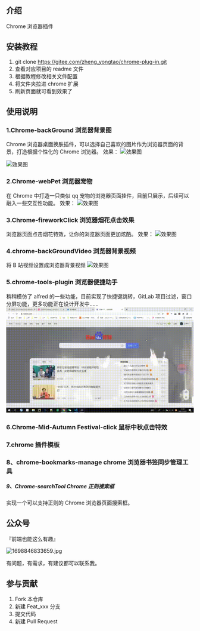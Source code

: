 ## 介绍

Chrome 浏览器插件

## 安装教程

1.  git clone https://gitee.com/zheng_yongtao/chrome-plug-in.git
2.  查看对应项目的 readme 文件
3.  根据教程修改相关文件配置
4.  将文件夹拉进 chrome 扩展
5.  刷新页面就可看到效果了

## 使用说明

### 1.Chrome-backGround 浏览器背景图

Chrome 浏览器桌面换肤插件，可以选择自己喜欢的图片作为浏览器页面的背景，打造根据个性化的 Chrome 浏览器。
效果：
![效果图](https://img-blog.csdnimg.cn/6189930ddc604353a4a0f6f87e820497.png?x-oss-process=image/watermark,type_d3F5LXplbmhlaQ,shadow_50,text_Q1NETiBAU0FET05fanVuZw==,size_20,color_FFFFFF,t_70,g_se,x_16#pic_center)

![效果图](https://img-blog.csdnimg.cn/347270b3d6774c5e9568633dc74d3795.png?x-oss-process=image/watermark,type_d3F5LXplbmhlaQ,shadow_50,text_Q1NETiBAU0FET05fanVuZw==,size_12,color_FFFFFF,t_70,g_se,x_16#pic_center)

### 2.Chrome-webPet 浏览器宠物

在 Chrome 中打造一只类似 qq 宠物的浏览器页面挂件，目前只展示，后续可以融入一些交互性功能。
效果：
![效果图](https://i.loli.net/2021/08/17/npO4dhj1kbH9WMg.png "在这里输入图片标题")

### 3.Chrome-fireworkClick 浏览器烟花点击效果

浏览器页面点击烟花特效，让你的浏览器页面更加炫酷。
效果：
![效果图](https://i.loli.net/2021/08/17/zyP1bUQg4vDRpuT.png "在这里输入图片标题")

### 4.chrome-backGroundVideo 浏览器背景视频

将 B 站视频设置成浏览器背景视频
![效果图](https://img-blog.csdnimg.cn/286b84897cc144b5a77006bd4d1874b0.gif#pic_center "在这里输入图片标题")

### 5.chrome-tools-plugin 浏览器便捷助手

稍稍模仿了 alfred 的一些功能，目前实现了快捷键跳转，GitLab 项目过滤，窗口分屏功能，更多功能正在设计开发中……
![输入图片说明](Chrome-tools-plugin/readmeImg/%E5%BF%AB%E6%8D%B7%E8%B7%B3%E8%BD%AC.gif)

### 6.Chrome-Mid-Autumn Festival-click 鼠标中秋点击特效

### 7.chrome 插件模板

### 8、chrome-bookmarks-manage chrome 浏览器书签同步管理工具

##### 9、Chrome-searchTool Chrome 正则搜索框

实现一个可以支持正则的 Chrome 浏览器页面搜索框。

## 公众号

『前端也能这么有趣』

![1698846833659.jpg](https://gitee.com/jyeontostore/img-bed/raw/master/img/1698846833659.jpg)

有问题，有需求，有建议都可以联系我。

## 参与贡献

1.  Fork 本仓库
2.  新建 Feat_xxx 分支
3.  提交代码
4.  新建 Pull Request

